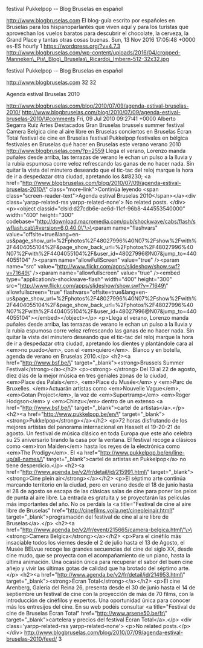 festival Pukkelpop -- Blog Bruselas en español

http://www.blogbruselas.com El blog-guía escrito por españoles en
Bruselas para los hispanoparlantes que viven aquí y para los turistas
que aprovechan los vuelos baratos para descubrir el chocolate, la
cerveza, la Grand Place y tantas otras cosas buenas. Sun, 13 Nov 2016
17:05:48 +0000 es-ES hourly 1 https://wordpress.org/?v=4.7.3
http://www.blogbruselas.com/wp-content/uploads/2016/04/cropped-Manneken\_Pis\_Blog\_Bruselas\_Ricardo\_Imbern-512-32x32.jpg

festival Pukkelpop -- Blog Bruselas en español

http://www.blogbruselas.com 32 32

Agenda estival Bruselas 2010

http://www.blogbruselas.com/blog/2010/07/09/agenda-estival-bruselas-2010/
http://www.blogbruselas.com/blog/2010/07/09/agenda-estival-bruselas-2010/\#comments
Fri, 09 Jul 2010 09:27:41 +0000 Alberto Segarra Ruíz Artes Destacados
Gran Bruselas brussels summer festival Camera Belgica cine al aire libre
en Bruselas conciertos en Bruselas Écran Total festival de cine en
Bruselas festival Pukkelpop festivales en bélgica festivales en Bruselas
qué hacer en Bruselas este verano verano 2010
http://www.blogbruselas.com/?p=2559 Llega el verano, Lorenzo manda
puñales desde arriba, las terrazas de verano le echan un pulso a la
lluvia y la rubia espumosa corre veloz refrescando las ganas de no hacer
nada. Sin quitar la vista del minutero deseando que el tic-tac del reloj
marque la hora de ir a despedazar otra ciudad, apretando los &\#8230;
\<a
href=\"http://www.blogbruselas.com/blog/2010/07/09/agenda-estival-bruselas-2010/\"
class=\"more-link\"\>Continúa leyendo \<span
class=\"screen-reader-text\"\>Agenda estival Bruselas
2010\</span\>\</a\>\<div class=\'yarpp-related-rss
yarpp-related-none\'\> No related posts. \</div\> \<p\>\<object
classid=\"clsid:d27cdb6e-ae6d-11cf-96b8-444553540000\" width=\"400\"
height=\"300\"
codebase=\"http://download.macromedia.com/pub/shockwave/cabs/flash/swflash.cab\#version=6,0,40,0\"\>\<param
name=\"flashvars\"
value=\"offsite=true&amp;lang=en-us&amp;page\_show\_url=%2Fphotos%2F48027996%40N07%2Fshow%2Fwith%2F4404055104%2F&amp;page\_show\_back\_url=%2Fphotos%2F48027996%40N07%2Fwith%2F4404055104%2F&amp;user\_id=48027996\@N07&amp;jump\_to=4404055104\"
/\>\<param name=\"allowFullScreen\" value=\"true\" /\>\<param
name=\"src\"
value=\"http://www.flickr.com/apps/slideshow/show.swf?v=71649\"
/\>\<param name=\"allowfullscreen\" value=\"true\" /\>\<embed
type=\"application/x-shockwave-flash\" width=\"400\" height=\"300\"
src=\"http://www.flickr.com/apps/slideshow/show.swf?v=71649\"
allowfullscreen=\"true\"
flashvars=\"offsite=true&amp;lang=en-us&amp;page\_show\_url=%2Fphotos%2F48027996%40N07%2Fshow%2Fwith%2F4404055104%2F&amp;page\_show\_back\_url=%2Fphotos%2F48027996%40N07%2Fwith%2F4404055104%2F&amp;user\_id=48027996\@N07&amp;jump\_to=4404055104\"\>\</embed\>\</object\>\</p\>
\<p\>Llega el verano, Lorenzo manda puñales desde arriba, las terrazas
de verano le echan un pulso a la lluvia y la rubia espumosa corre veloz
refrescando las ganas de no hacer nada. Sin quitar la vista del minutero
deseando que el tic-tac del reloj marque la hora de ir a despedazar otra
ciudad, apretando los dientes y plantándole cara al \<em\>no
puedo\</em\>, con el \<em\>quiero\</em\>.  Blanco y en botella, agenda
de verano en Bruselas 2010.\</p\> \<h2\>\<a href=\"http://www.bsf.be/\"
target=\"\_blank\"\>\<strong\>Brussels Summer
Festival\</strong\>\</a\>\</h2\> \<p\>\<strong\> \</strong\> Del 13 al
22 de agosto, diez días de la mejor música en tres geniales zonas de la
ciudad, \<em\>Place des Palais\</em\>, \<em\>Place du Musée\</em\> y
\<em\>Parc de Bruxelles. \</em\>Actuarán artistas como \<em\>Nouvelle
Vague\</em\>, \<em\>Gotan Project\</em\>, la voz de
\<em\>Supertramp\</em\> \<em\>Roger Hodgson\</em\> y \<em\>Chinzu\</em\>
dentro de un extenso \<a href=\"http://www.bsf.be/\"
target=\"\_blank\"\>cartel de artistas\</a\>.\</p\> \<h2\>\<a
href=\"http://www.pukkelpop.be/en/\"
target=\"\_blank\"\>\<strong\>Pukkelpop\</strong\>\</a\>\</h2\> \<p\>72
horas disfrutando de los mejores artistas del panorama internacional en
Hasselt el 19-20-21 de agosto. Un festival de música clásico en toda
Europa que este año celebra su 25 aniversario tirando la casa por la
ventana. El festival recoge a clásicos como \<em\>Iron Maiden\</em\>
hasta los reyes de la electrónica como \<em\>The Prodigy\</em\>. El \<a
href=\"http://www.pukkelpop.be/en/line-up/all-names/\"
target=\"\_blank\"\>cartel de artistas en Pukkelpop\</a\> no tiene
desperdicio.\</p\> \<h2\>\<a
href=\"http://www.agenda.be/v2/fr/detail/id/215991.html\"
target=\"\_blank\"\>\<strong\>Cine plein air\</strong\>\</a\>\</h2\>
\<p\>El séptimo arte continúa marcando territorio en la ciudad, pero en
verano desde el 18 de junio hasta el 28 de agosto se escapa de las
clásicas salas de cine para poner los pelos de punta al aire libre. La
entrada es gratuita y se proyectarán las películas más importantes del
año. No os perdáis la \<a title=\"Festival de cine al aire libre de
Bruselas\" href=\"http://cinefilms.voila.net/cinepleinair.html\"
target=\"\_blank\"\>programación del festival de cine al aire libre de
Bruselas\</a\>.\</p\> \<h2\>\<a
href=\"http://www.agenda.be/v2/fr/event/215665/camera-belgica.html\"\>\<strong\>Camera
Belgica\</strong\>\</a\>\</h2\> \<p\>Para el cinéfilo más insaciable
todos los viernes desde el 2 de julio hasta el 13 de Agosto, el Musée
BELvue recoge las grandes secuencias del cine del siglo XX, desde cine
mudo, que se proyecta con el acompañamiento de un piano, hasta la última
animación. Una ocasión única para recuperar el sabor del buen cine añejo
y vivir las últimas gotas de calidad que ha brotado del séptimo
arte.\</p\> \<h2\>\<a
href=\"http://www.agenda.be/v2/fr/detail/id/214953.html\"
target=\"\_blank\"\>\<strong\>Écran Total\</strong\>\</a\>\</h2\>
\<p\>El cine Arenberg, Galería del Reina 26, presenta desde el 30 de
junio hasta el 14 de septiembre un festival de cine con la proyección de
más de 70 films, con la introducción de cinéfilos y expertos. Una
oportunidad única para conocer más los entresijos del cine. En su web
podéis consultar \<a title=\"Festival de cine de Bruselas Écran Total\"
href=\"http://www.arsene50.be/fr\" target=\"\_blank\"\>cartelera y
precios del festival Écran Total\</a\>.\</p\> \<div
class=\'yarpp-related-rss yarpp-related-none\'\> \<p\>No related
posts.\</p\> \</div\>
http://www.blogbruselas.com/blog/2010/07/09/agenda-estival-bruselas-2010/feed/
3
